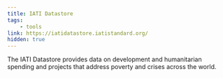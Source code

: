 ```yaml
---
title: IATI Datastore
tags:
    - tools
link: https://iatidatastore.iatistandard.org/
hidden: true
---
```


The IATI Datastore provides data on development and humanitarian spending and projects that address poverty and crises across the world.
